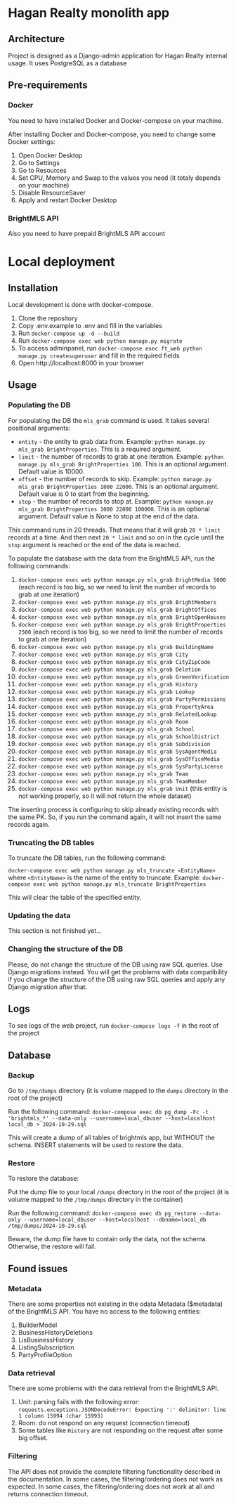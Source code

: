 # Hagan Realty monolith app

## Architecture

Project is designed as a Django-admin application for Hagan Realty internal usage.
It uses PostgreSQL as a database

## Pre-requirements

### Docker

You need to have installed Docker and Docker-compose on your machine.

After installing Docker and Docker-compose, you need to change some Docker settings:
1. Open Docker Desktop
2. Go to Settings
3. Go to Resources
4. Set CPU, Memory and Swap to the values you need (it totaly depends on your machine)
5. Disable ResourceSaver
6. Apply and restart Docker Desktop

### BrightMLS API

Also you need to have prepaid BrightMLS API account


# Local deployment

## Installation

Local development is done with docker-compose.
1. Clone the repository
2. Copy .env.example to .env and fill in the variables
4. Run `docker-compose up -d --build`
5. Run `docker-compose exec web python manage.py migrate`
6. To access adminpanel, run `docker-compose exec ft_web python manage.py createsuperuser` and fill in the required fields
7. Open http://localhost:8000 in your browser

                              
## Usage

### Populating the DB

For populating the DB the `mls_grab` command is used. It takes several positional arguments:
* `entity` - the entity to grab data from. Example: `python manage.py mls_grab BrightProperties`. This is a required argument.
* `limit` - the number of records to grab at one iteration. Example: `python manage.py mls_grab BrightProperties 100`. This is an optional argument. Default value is 10000.
* `offset` - the number of records to skip. Example: `python manage.py mls_grab BrightProperties 1000 22000`. This is an optional argument. Default value is 0 to start from the beginning.
* `stop` - the number of records to stop at. Example: `python manage.py mls_grab BrightProperties 1000 22000 100000`. This is an optional argument. Default value is None to stop at the end of the data.

This command runs in 20 threads. That means that it will grab `20 * limit` records at a time. And then next `20 * limit` and so on in the cycle until the `stop` argument is reached or the end of the data is reached.

To populate the database with the data from the BrightMLS API, run the following commands:

1. `docker-compose exec web python manage.py mls_grab BrightMedia 5000` (each record is too big, so we need to limit the number of records to grab at one iteration) 	
1. `docker-compose exec web python manage.py mls_grab BrightMembers` 	
1. `docker-compose exec web python manage.py mls_grab BrightOffices` 	
1. `docker-compose exec web python manage.py mls_grab BrightOpenHouses` 	
1. `docker-compose exec web python manage.py mls_grab BrightProperties 2500` (each record is too big, so we need to limit the number of records to grab at one iteration) 	
1. `docker-compose exec web python manage.py mls_grab BuildingName` 	
1. `docker-compose exec web python manage.py mls_grab City` 	
1. `docker-compose exec web python manage.py mls_grab CityZipCode` 	
1. `docker-compose exec web python manage.py mls_grab Deletion` 	
1. `docker-compose exec web python manage.py mls_grab GreenVerification` 	
1. `docker-compose exec web python manage.py mls_grab History` 	
1. `docker-compose exec web python manage.py mls_grab Lookup` 	
1. `docker-compose exec web python manage.py mls_grab PartyPermissions` 	
1. `docker-compose exec web python manage.py mls_grab PropertyArea` 	
1. `docker-compose exec web python manage.py mls_grab RelatedLookup` 	
1. `docker-compose exec web python manage.py mls_grab Room` 	
1. `docker-compose exec web python manage.py mls_grab School` 	
1. `docker-compose exec web python manage.py mls_grab SchoolDistrict` 	
1. `docker-compose exec web python manage.py mls_grab Subdivision` 	
1. `docker-compose exec web python manage.py mls_grab SysAgentMedia` 	
1. `docker-compose exec web python manage.py mls_grab SysOfficeMedia` 	
1. `docker-compose exec web python manage.py mls_grab SysPartyLicense` 	
1. `docker-compose exec web python manage.py mls_grab Team` 	
1. `docker-compose exec web python manage.py mls_grab TeamMember` 	
1. `docker-compose exec web python manage.py mls_grab Unit` (this entity is not working properly, so it will not return the whole dataset)	

The inserting process is configuring to skip already existing records with the same PK. So, if you run the command again, it will not insert the same records again.

### Truncating the DB tables

To truncate the DB tables, run the following command:

`docker-compose exec web python manage.py mls_truncate <EntityName>` where `<EntityName>` is the name of the entity to truncate. 
Example: `docker-compose exec web python manage.py mls_truncate BrightProperties`

This will clear the table of the specified entity.

### Updating the data

This section is not finished yet... 

### Changing the structure of the DB

Please, do not change the structure of the DB using raw SQL queries. Use Django migrations instead.
You will get the problems with data compatibility if you change the structure of the DB using raw SQL queries 
and apply any Django migration after that.


## Logs

To see logs of the web project, run `docker-compose logs -f` in the root of the project
       

## Database

### Backup
Go to `/tmp/dumps` directory (it is volume mapped to the `dumps` directory in the root of the project)

Run the following command: 
`docker-compose exec db pg_dump -Fc -t 'brightmls_*' --data-only --username=local_dbuser --host=localhost local_db > 2024-10-29.sql`

This will create a dump of all tables of brightmls app, but WITHOUT the schema. INSERT statements will be used to restore the data.


### Restore
To restore the database:

Put the dump file to your local `/dumps` directory in the root of the project (it is volume mapped to the `/tmp/dumps` directory in the container)

Run the following command:
`docker-compose exec db pg_restore --data-only --username=local_dbuser --host=localhost --dbname=local_db /tmp/dumps/2024-10-29.sql`

Beware, the dump file have to contain only the data, not the schema. Otherwise, the restore will fail.


## Found issues

### Metadata

There are some properties not existing in the odata Metadata ($metadata) of the BrightMLS API.
You have no access to the following entities:

1. BuilderModel
2. BusinessHistoryDeletions
3. LisBusinessHistory
4. ListingSubscription
5. PartyProfileOption

### Data retrieval

There are some problems with the data retrieval from the BrightMLS API.

1. Unit: parsing fails with the following error: `requests.exceptions.JSONDecodeError: Expecting ':' delimiter: line 1 column 15994 (char 15993)`
2. Room: do not respond on any request (connection timeout)
3. Some tables like `History` are not responding on the request after some big offset.

### Filtering

The API does not provide the complete filtering functionality described in the documentation.
In some cases, the filtering/ordering does not work as expected.
In some cases, the filtering/ordering does not work at all and returns connection timeout.